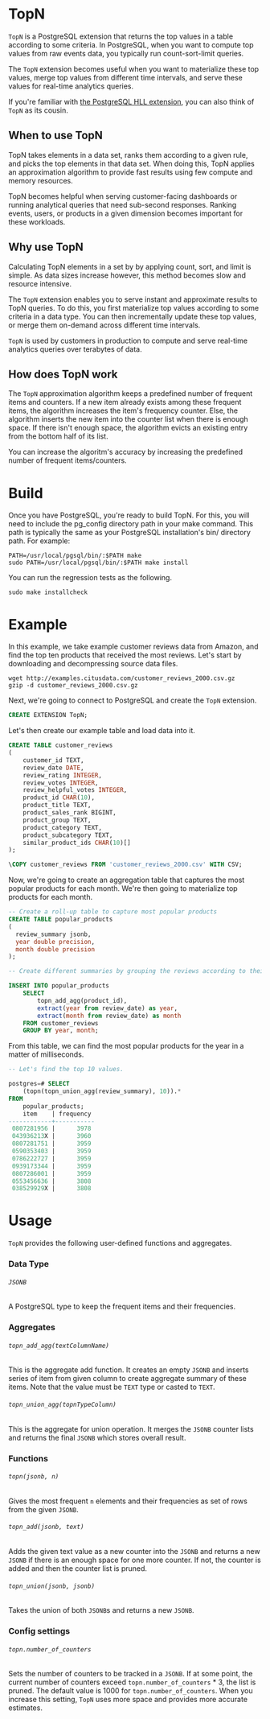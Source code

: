 # TopN

`TopN` is a PostgreSQL extension that returns the top values in a table according to some criteria. In PostgreSQL, when you want to compute top values from raw events data, you typically run count-sort-limit queries.

The `TopN` extension becomes useful when you want to materialize these top values, merge top values from different time intervals, and serve these values for real-time analytics queries.

If you're familiar with [the PostgreSQL HLL extension](https://github.com/citusdata/postgresql-hll), you can also think of `TopN` as its cousin.

## When to use TopN
TopN takes elements in a data set, ranks them according to a given rule, and picks the top elements in that data set. When doing this, TopN applies an approximation algorithm to provide fast results using few compute and memory resources.

TopN becomes helpful when serving customer-facing dashboards or running analytical queries that need sub-second responses. Ranking events, users, or products in a given dimension becomes important for these workloads.

## Why use TopN
Calculating TopN elements in a set by by applying count, sort, and limit is simple. As data sizes increase however, this method becomes slow and resource intensive.

The `TopN` extension enables you to serve instant and approximate results to TopN queries. To do this, you first materialize top values according to some criteria in a data type. You can then incrementally update these top values, or merge them on-demand across different time intervals.

`TopN` is used by customers in production to compute and serve real-time analytics queries over terabytes of data.

## How does TopN work
The `TopN` approximation algorithm keeps a predefined number of frequent items and counters. If a new item already exists among these frequent items, the algorithm increases the item's frequency counter. Else, the algorithm inserts the new item into the counter list when there is enough space. If there isn't enough space, the algorithm evicts an existing entry from the bottom half of its list.

You can increase the algoritm's accuracy by increasing the predefined number of frequent items/counters.

# Build

Once you have PostgreSQL, you're ready to build TopN. For this, you will need to include the pg_config directory path in your make command. This path is typically the same as your PostgreSQL installation's bin/ directory path. For example:

	PATH=/usr/local/pgsql/bin/:$PATH make
	sudo PATH=/usr/local/pgsql/bin/:$PATH make install

You can run the regression tests as the following.

    sudo make installcheck

# Example

In this example, we take example customer reviews data from Amazon, and find the top ten products that received the most reviews. Let's start by downloading and decompressing source data files.

    wget http://examples.citusdata.com/customer_reviews_2000.csv.gz
    gzip -d customer_reviews_2000.csv.gz

Next, we're going to connect to PostgreSQL and create the `TopN` extension.

```SQL
CREATE EXTENSION TopN;
```

Let's then create our example table and load data into it.

```SQL
CREATE TABLE customer_reviews
(
    customer_id TEXT,
    review_date DATE,
    review_rating INTEGER,
    review_votes INTEGER,
    review_helpful_votes INTEGER,
    product_id CHAR(10),
    product_title TEXT,
    product_sales_rank BIGINT,
    product_group TEXT,
    product_category TEXT,
    product_subcategory TEXT,
    similar_product_ids CHAR(10)[]
);

\COPY customer_reviews FROM 'customer_reviews_2000.csv' WITH CSV;
```

Now, we're going to create an aggregation table that captures the most popular products for each month. We're then going to materialize top products for each month.

```SQL
-- Create a roll-up table to capture most popular products
CREATE TABLE popular_products
(
  review_summary jsonb,
  year double precision,
  month double precision
);

-- Create different summaries by grouping the reviews according to their year and month

INSERT INTO popular_products
    SELECT
        topn_add_agg(product_id),
        extract(year from review_date) as year,
        extract(month from review_date) as month
    FROM customer_reviews
    GROUP BY year, month;
```

From this table, we can find the most popular products for the year in a matter of milliseconds.

```SQL
-- Let's find the top 10 values.

postgres=# SELECT 
    (topn(topn_union_agg(review_summary), 10)).* 
FROM 
    popular_products;
    item    | frequency
------------+-----------
 0807281956 |      3978
 043936213X |      3960
 0807281751 |      3959
 0590353403 |      3959
 0786222727 |      3959
 0939173344 |      3959
 0807286001 |      3959
 0553456636 |      3808
 038529929X |      3808
```

# Usage
`TopN` provides the following user-defined functions and aggregates.

### Data Type
###### `JSONB`
A PostgreSQL type to keep the frequent items and their frequencies.

### Aggregates
###### `topn_add_agg(textColumnName)`
This is the aggregate add function. It creates an empty `JSONB` and inserts series of item from given column to create aggregate summary of these items. Note that the value must be `TEXT` type or casted to `TEXT`.

###### `topn_union_agg(topnTypeColumn)`
This is the aggregate for union operation. It merges the `JSONB` counter lists and returns the final `JSONB` which stores overall result.

### Functions
###### `topn(jsonb, n)`
Gives the most frequent `n` elements and their frequencies as set of rows from the given `JSONB`.

###### `topn_add(jsonb, text)`
Adds the given text value as a new counter into the `JSONB` and returns a new `JSONB` if there is an enough space for one more counter. If not, the counter is added and then the counter list is pruned.

###### `topn_union(jsonb, jsonb)`
Takes the union of both `JSONB`s and returns a new `JSONB`.

### Config settings
###### `topn.number_of_counters`
Sets the number of counters to be tracked in a `JSONB`. If at some point, the current number of counters exceed `topn.number_of_counters` * 3, the list is pruned. The default value is 1000 for `topn.number_of_counters`. When you increase this setting, `TopN` uses more space and provides more accurate estimates.
